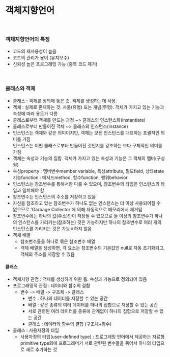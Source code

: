 객체지향언어
============

<br/>

### 객체지향언어의 특징
* 코드의 재사용성이 높음
* 코드의 관리가 용이 (유지보수)
* 신뢰성 높은 프로그래밍 가능 (중복 코드 제거)

<br/>

### 클래스와 객체
* 클래스 : 객체를 정의해 놓은 것. 객체를 생성하는데 사용.
* 객체 : 실제로 존재하는 것. 사물(유형) 또는 개념(무형). 객체가 가지고 있는 기능과 속성에 따라 용도가 다름
* 클래스로부터 객체를 만드는 과정 ~> 클래스의 인스턴스화(instantiate)
* 클래스로부터 만들어진 객체 ~> 클래스의 인스턴스(instance)
* 인스턴스는 객체와 같은 의미이지만, 객체는 모든 인스턴스를 대표하는 포괄적인 의미를 가짐 <br/>
  인스턴스는 어떤 클래스로부터 만들어진 것인지를 강조하는 보다 구체적인 의미를 가짐
* 객체는 속성과 기능의 집합. 객체가 가지고 있는 속성과 기능은 그 객체의 멤버(구성원)
* 속성property : 멤버변수member variable, 특성attribute, 필드field, 상태state <br/>
  기능function : 메서드method, 함수function, 행위behavior
* 인스턴스는 참조변수를 통해서만 다룰 수 있으며, 참조변수의 타입은 인스턴스의 타입과 일치해야 함
* 참조변수는 인스턴스의 주소를 저장하고 있음
* 자신을 참조하고 있는 참조변수가 하나도 없는 인스턴스는 더 이상 사용되어질 수 없으므로 'Garbage Collector'에 의해 자동적으로 메모리에서 제거됨
* 참조변수에는 하나의 값(주소)만이 저장될 수 있으므로 둘 이상의 참조변수가 하나의 인스턴스를 가리키는(참조하는) 것은 가능하지만 하나의 참조변수로 여러 개의 인스턴스를 가리키는 것은 가능ㅎ하지 않음
* 객체 배열
  + 참조변수들을 하나로 묶은 참조변수 배열
  + 객체 배열을 생성하면, 각 요소는 참조변수의 기본값인 null로 자동 초기화되고, 객체의 주소를 저장할 수 있음

#### 클래스
* 객체지향 관점 : 객체를 생성하기 위한 틀. 속성과 기능으로 정의되어 있음
* 프로그래밍적 관점 : 데이터와 함수의 결합
  + 변수 -> 배열 -> 구조체 -> 클래스
    - 변수 : 하나의 데이터를 저장할 수 있는 공간
    - 배열 : 같은 종류의 여러 데이터를 하나의 집합으로 저장할 수 있는 공간
    - 서로 관련된 여러 데이터를 종류에 관계없이 하나의 집합으로 저장할 수 있는 공간
    - 클래스 : 데이터와 함수의 결합 (구조체+함수)
* 클래스 : 사용자정의 타입
  + 사용자정의 타입(user-defined type) : 프로그래밍 언어에서 제공하는 자료형primitive type외에 프로그래머가 서로 관련된 변수들을 묶어서 하나의 타입으로 새로 추가하는 것

<br/>



<br/>

### 

